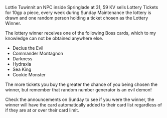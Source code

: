 Lottie Tuwinnit an NPC inside Springlade at 31, 59 KV sells Lottery Tickets for 10gp a piece, every week during Sunday Maintenance the lottery is drawn and one random person holding a ticket chosen as the Lottery Winner.

The lottery winner receives one of the following Boss cards, which to my knowledge can not be obtained anywhere else.

*   Decius the Evil
*   Commander Montagnon
*   Darkness
*   Hydraxia
*   Sea King
*   Cookie Monster

The more tickets you buy the greater the chance of you being chosen the winner, but remember that random number generator is an evil demon!

Check the announcements on Sunday to see if you were the winner, the winner will have the card automatically added to their card list regardless of if they are at or over their card limit.